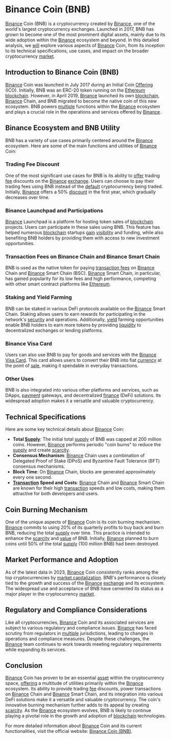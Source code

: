 # Binance Coin (BNB)

[Binance](../b/binance.md) Coin (BNB) is a cryptocurrency created by [Binance](../b/binance.md), one of the world's largest cryptocurrency exchanges. Launched in 2017, BNB has grown to become one of the most prominent digital assets, mainly due to its wide adoption within the [Binance](../b/binance.md) ecosystem and beyond. In this detailed analysis, we [will](../w/will.md) explore various aspects of [Binance](../b/binance.md) Coin, from its inception to its technical specifications, use cases, and impact on the broader cryptocurrency [market](../m/market.md).

## Introduction to Binance Coin (BNB)

[Binance](../b/binance.md) Coin was launched in July 2017 during an Initial Coin [Offering](../o/offering.md) (ICO). Initially, BNB was an ERC-20 token running on the [Ethereum](../e/ethereum_.md) [blockchain](../b/blockchain_in_trading.md). However, in April 2019, [Binance](../b/binance.md) launched its own [blockchain](../b/blockchain_in_trading.md), [Binance](../b/binance.md) Chain, and BNB migrated to become the native coin of this new ecosystem. BNB powers [multiple](../m/multiple.md) functions within the [Binance](../b/binance.md) ecosystem and plays a crucial role in the operations and services offered by [Binance](../b/binance.md).

## Binance Ecosystem and BNB Utility

BNB has a variety of use cases primarily centered around the [Binance](../b/binance.md) ecosystem. Here are some of the main functions and utilities of [Binance](../b/binance.md) Coin:

### Trading Fee Discount

One of the most significant use cases for BNB is its ability to [offer](../o/offer.md) trading [fee](../f/fee.md) discounts on the [Binance](../b/binance.md) [exchange](../e/exchange.md). Users can choose to pay their trading fees using BNB instead of the [default](../d/default.md) cryptocurrency being traded. Initially, [Binance](../b/binance.md) offers a 50% [discount](../d/discount.md) in the first year, which gradually decreases over time.

### Binance Launchpad and Participations

[Binance](../b/binance.md) Launchpad is a platform for hosting token sales of [blockchain](../b/blockchain_in_trading.md) projects. Users can participate in these sales using BNB. This feature has helped numerous [blockchain](../b/blockchain_in_trading.md) startups [gain](../g/gain.md) [visibility](../v/visibility.md) and funding, while also benefiting BNB holders by providing them with access to new investment opportunities.

### Transaction Fees on Binance Chain and Binance Smart Chain

BNB is used as the native token for paying [transaction fees](../t/transaction_fees.md) on [Binance](../b/binance.md) Chain and [Binance](../b/binance.md) Smart Chain (BSC). [Binance](../b/binance.md) Smart Chain, in particular, has gained popularity for its low fees and high performance, competing with other smart contract platforms like [Ethereum](../e/ethereum_.md).

### Staking and Yield Farming

BNB can be staked in various DeFi protocols available on the [Binance](../b/binance.md) Smart Chain. Staking allows users to earn rewards for participating in the network's [security](../s/security.md) and operations. Additionally, [yield](../y/yield.md) farming opportunities enable BNB holders to earn more tokens by providing [liquidity](../l/liquidity.md) to decentralized exchanges or lending platforms.

### Binance Visa Card

Users can also use BNB to pay for goods and services with the [Binance](../b/binance.md) [Visa Card](../v/visa_card.md). This card allows users to convert their BNB into fiat [currency](../c/currency.md) at the point of [sale](../s/sale.md), making it spendable in everyday transactions.

### Other Uses

BNB is also integrated into various other platforms and services, such as DApps, [payment](../p/payment.md) gateways, and decentralized [finance](../f/finance.md) (DeFi) solutions. Its widespread adoption makes it a versatile and valuable cryptocurrency.

## Technical Specifications

Here are some key technical details about [Binance](../b/binance.md) Coin:

- **Total [Supply](../s/supply.md)**: The initial total [supply](../s/supply.md) of BNB was capped at 200 million coins. However, [Binance](../b/binance.md) performs periodic "coin burns" to reduce the [supply](../s/supply.md) and create [scarcity](../s/scarcity.md).
- **Consensus Mechanism**: [Binance](../b/binance.md) Chain uses a combination of Delegated Proof of Stake (DPoS) and Byzantine Fault Tolerance (BFT) consensus mechanisms.
- **Block Time**: On [Binance](../b/binance.md) Chain, blocks are generated approximately every one second.
- **[Transaction](../t/transaction.md) Speed and Costs**: [Binance](../b/binance.md) Chain and [Binance](../b/binance.md) Smart Chain are known for their high [transaction](../t/transaction.md) speeds and low costs, making them attractive for both developers and users.

## Coin Burning Mechanism

One of the unique aspects of [Binance](../b/binance.md) Coin is its coin burning mechanism. [Binance](../b/binance.md) commits to using 20% of its quarterly profits to buy back and burn BNB, reducing the total [supply](../s/supply.md) over time. This practice is intended to enhance the [scarcity](../s/scarcity.md) and [value](../v/value.md) of BNB. Initially, [Binance](../b/binance.md) planned to burn coins until 50% of the total [supply](../s/supply.md) (100 million BNB) had been destroyed.

## Market Performance and Adoption

As of the latest data in 2023, [Binance](../b/binance.md) Coin consistently ranks among the top cryptocurrencies by [market capitalization](../m/market_capitalization.md). BNB's performance is closely tied to the growth and success of the [Binance](../b/binance.md) [exchange](../e/exchange.md) and its ecosystem. The widespread use and acceptance of BNB have cemented its status as a major player in the cryptocurrency [market](../m/market.md).

## Regulatory and Compliance Considerations

Like all cryptocurrencies, [Binance](../b/binance.md) Coin and its associated services are subject to various regulatory and compliance issues. [Binance](../b/binance.md) has faced scrutiny from regulators in [multiple](../m/multiple.md) jurisdictions, leading to changes in operations and compliance measures. Despite these challenges, the [Binance](../b/binance.md) team continues to work towards meeting regulatory requirements while expanding its services.

## Conclusion

[Binance](../b/binance.md) Coin has proven to be an essential [asset](../a/asset.md) within the cryptocurrency space, [offering](../o/offering.md) a multitude of utilities primarily within the [Binance](../b/binance.md) ecosystem. Its ability to provide trading [fee](../f/fee.md) discounts, power transactions on [Binance](../b/binance.md) Chain and [Binance](../b/binance.md) Smart Chain, and its integration into various DeFi solutions make it a versatile and valuable cryptocurrency. The coin's innovative burning mechanism further adds to its appeal by creating [scarcity](../s/scarcity.md). As the [Binance](../b/binance.md) ecosystem evolves, BNB is likely to continue playing a pivotal role in the growth and adoption of [blockchain](../b/blockchain_in_trading.md) technologies.

For more detailed information about [Binance](../b/binance.md) Coin and its current functionalities, visit the official website: [Binance Coin (BNB)](https://www.binance.com/en/bnb).